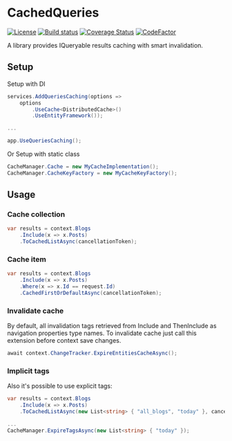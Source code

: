 # CachedQueries

[![License](http://img.shields.io/:license-mit-blue.svg)](https://vposd.mit-license.org/)
[![Build status](https://ci.appveyor.com/api/projects/status/bykgne88bjlkb5kb?svg=true)](https://ci.appveyor.com/project/vposd/cachedqueries)
[![Coverage Status](https://coveralls.io/repos/github/vposd/Lore.QueryCache/badge.svg?branch=master)](https://coveralls.io/github/vposd/Lore.QueryCache?branch=master)
[![CodeFactor](https://www.codefactor.io/repository/github/vposd/cachedqueries/badge)](https://www.codefactor.io/repository/github/vposd/cachedqueries)

A library provides IQueryable results caching with smart invalidation.

## Setup

Setup with DI

```c#
services.AddQueriesCaching(options =>
    options
        .UseCache<DistributedCache>()
        .UseEntityFramework());

...

app.UseQueriesCaching();
```

Or Setup with static class

```c#
CacheManager.Cache = new MyCacheImplementation();
CacheManager.CacheKeyFactory = new MyCacheKeyFactory();
```

## Usage

### Cache collection

```c#
var results = context.Blogs
    .Include(x => x.Posts)
    .ToCachedListAsync(cancellationToken);
```

### Cache item

```c#
var results = context.Blogs
    .Include(x => x.Posts)
    .Where(x => x.Id == request.Id)
    .CachedFirstOrDefaultAsync(cancellationToken);
```

### Invalidate cache

By default, all invalidation tags retrieved from Include and ThenInclude as navigation properties type names.
To invalidate cache just call this extension before context save changes.

```c#
await context.ChangeTracker.ExpireEntitiesCacheAsync();
```

### Implicit tags
Also it's possible to use explicit tags:
```c#
var results = context.Blogs
    .Include(x => x.Posts)
    .ToCachedListAsync(new List<string> { "all_blogs", "today" }, cancellationToken);

...
CacheManager.ExpireTagsAsync(new List<string> { "today" });
```
